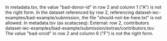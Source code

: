 In metadata.tsv, the value "bad-donor-id" in row 2 and column 1 ("A") is not the right form.
In the dataset referenced by row 2, referencing dataset-iec-examples/bad-example/submission, the file "should-not-be-here.txt" is not allowed.
In metadata.tsv (as scatacseq): External: row 2, contributors dataset-iec-examples/bad-example/submission/extras/contributors.tsv: The value "bad-orcid" in row 2 and column 6 ("F") is not the right form.
